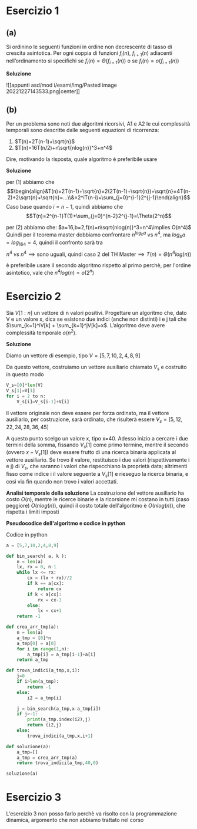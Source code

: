 
# Esercizio 1

## (a)

Si ordinino le seguenti funzioni in ordine non decrescente di tasso di crescita asintotica. Per ogni
coppia di funzioni $f_i(n)$, $f_{i+1}(n)$ adiacenti nell’ordinamento si specifichi se $f_i(n) = \Theta(f_{i+1}(n))$ o se $f_i(n) = o(f_{i+1}(n))$

**Soluzione**

![[appunti asd/mod i/esami/img/Pasted image 20221227143533.png|center]]

## (b)

Per un problema sono noti due algoritmi ricorsivi, A1 e A2 le cui complessità temporali sono
descritte dalle seguenti equazioni di ricorrenza:
1. $T(n)=2T(n-1)+\sqrt{n}$ 
2. $T(n)=16T(n/2)+n\sqrt{nlog(n)}^3+n^4$ 

Dire, motivando la risposta, quale algoritmo è preferibile usare


**Soluzione**

per (1) abbiamo che 
$$\begin{align}&T(n)=2T(n-1)+\sqrt{n}=2(2T(n-1)+\sqrt{n})+\sqrt{n}=4T(n-2)+2\sqrt{n}+\sqrt{n}=...\\&=2^iT(n-i)+\sum_{j=0}^{i-1}2^{j-1}\end{align}$$
Caso base quando $i=n-1$, quindi abbiamo che 
$$T(n)=2^{n-1}T(1)+\sum_{j=0}^{n-2}2^{j-1}=\Theta(2^n)$$

per (2) abbiamo che:
$a=16,b=2,f(n)=n\sqrt{nlog(n)}^3+n^4\implies O(n^4)$
Quindi per il teorema master dobbiamo confrontare $n^{log_ba}$ vs $n^4$, ma $log_ba=log_164=4$, quindi il confronto sarà tra $$n^4\:vs\:n^4\implies\text{sono uguali, quindi caso 2 del TH Master}\implies T(n)=\Theta(n^4log(n))$$

è preferibile usare il secondo algoritmo rispetto al primo perchè, per l'ordine asintotico, vale che $n^4log(n)=o(2^n)$


# Esercizio 2

Sia $V[1:n]$ un vettore di n valori positivi. Progettare un algoritmo che, dato V e un valore x, dica se esistono due indici (anche non distinti) i e j tali che $\sum_{k=1}^iV[k] + \sum_{k=1}^jV[k]=x$. L’algoritmo deve avere complessità temporale $o(n^2)$.

**Soluzione**

Diamo un vettore di esempio, tipo $V=[5,7,10,2,4,8,9]$

Da questo vettore, costruiamo un vettore ausiliario chiamato $V_s$ e costruito in questo modo
```python
V_s=[0]*len(V)
V_s[1]=V[1]
for i = 2 to n:
	V_s[i]=V_s[i-1]+V[i]
```

Il vettore originale non deve essere per forza ordinato, ma il vettore ausiliario, per costruzione, sarà ordinato, che risulterà essere $V_s=[5,12,22,24,28,36,45]$

A questo punto scelgo un valore x, tipo x=40.
Adesso inizio a cercare i due termini della somma, fissando $V_s[1]$ come primo termine, mentre il secondo (ovvero $x-V_s[1]$) deve essere frutto di una ricerca binaria applicata al vettore ausiliario. 
Se trovo il valore, restituisco i due valori (rispettivamente i e j) di $V_s$, che saranno i valori che rispecchiano la proprietà data; altrimenti fisso come indice i il valore seguente a $V_s[1]$ e rieseguo la ricerca binaria, e così via fin quando non trovo i valori accettati.

**Analisi temporale della soluzione**
La costruzione del vettore ausiliario ha costo $O(n)$, mentre le ricerce binarie e la ricorsione mi costano in tutti (caso peggiore) $O(nlog(n))$, quindi il costo totale dell'algoritmo è $O(nlog(n))$, che rispetta i limiti imposti

**Pseudocodice dell'algoritmo e codice in python**

Codice in python
```python
a = [5,7,10,2,4,8,9]

def bin_search( a, k ):
    n = len(a)
    lx, rx = 0, n-1
    while lx <= rx:
        cx = (lx + rx)//2
        if k == a[cx]:
            return cx
        if k < a[cx]:
            rx = cx-1
        else:
            lx = cx+1
    return -1

def crea_arr_tmp(a):
    n = len(a)
    a_tmp = [0]*n
    a_tmp[0] = a[0]
    for i in range(1,n):
        a_tmp[i] = a_tmp[i-1]+a[i]
    return a_tmp

def trova_indici(a_tmp,x,i):
    j=0
    if i>len(a_tmp):
        return -1
    else:
        i2 = a_tmp[i]

    j = bin_search(a_tmp,x-a_tmp[i])
    if j>-1:
        print(a_tmp.index(i2),j)
        return (i2,j)
    else:
        trova_indici(a_tmp,x,i+1)

def soluzione(a):
    a_tmp=[]
    a_tmp = crea_arr_tmp(a)
    return trova_indici(a_tmp,40,0)

soluzione(a)
```

# Esercizio 3

L'esercizio 3 non posso farlo perchè va risolto con la programmazione dinamica, argomento che non abbiamo trattato nel corso